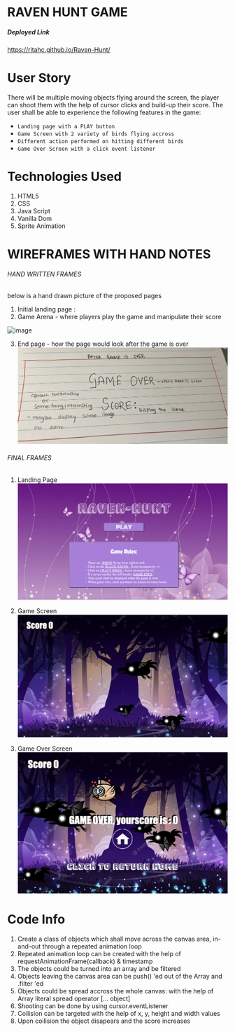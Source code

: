 
# RAVEN HUNT GAME

##### Deployed Link
https://ritahc.github.io/Raven-Hunt/

# User Story

There will be multiple moving objects flying around the screen, the player can shoot them with the help of cursor clicks and build-up their score.
The user shall be able to experience the following features in the game:
- `Landing page with a PLAY button`
- `Game Screen with 2 variety of birds flying accross`
- `Different action performed on hitting different birds`
- `Game Over Screen with a click event listener`

# Technologies Used

1. HTML5
2. CSS
3. Java Script
4. Vanilla Dom 
5. Sprite Animation

# WIREFRAMES WITH HAND NOTES

###### HAND WRITTEN FRAMES
below is a hand drawn picture of the proposed pages

1. Initial landing page :  
2. Game Arena - where players play the game and manipulate their score

![image](https://user-images.githubusercontent.com/119079394/209360150-48915a67-3cfb-493f-8f35-fe4a9156d98a.png)

3. End page - how the page would look after the game is over
![image](wireframes/EndPage.png)

###### FINAL FRAMES

1. Landing Page
![image](wireframes/landing.png)

2. Game Screen
![image](wireframes/Game.png)

2. Game Over Screen
![image](wireframes/GameOver.png)

# Code Info
1. Create a class of objects which shall move across the canvas area, in-and-out through a repeated animation loop
2. Repeated animation loop can be created with the help of requestAnimationFrame(callback) & timestamp
3. The objects could be turned into an array and be filtered
4. Objects leaving the canvas area can be push() 'ed out of the Array and .filter 'ed
5. Objects could be spread accross the whole canvas: with the help of Array literal spread operator [... object]
6. Shooting can be done by using cursor.eventListener 
7. Coilision can be targeted with the help of x, y, height and width values
8. Upon coilision the object disapears and the score increases